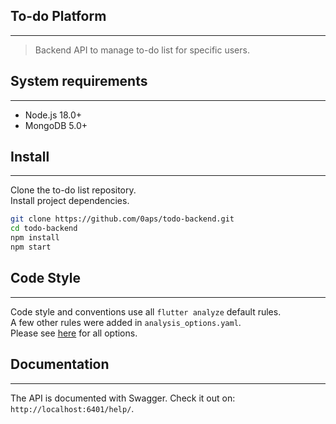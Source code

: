 ## To-do Platform

___

> Backend API to manage to-do list for specific users.

## System requirements

___

* Node.js 18.0+
* MongoDB 5.0+

## Install

___

Clone the to-do list repository. \
Install project dependencies.

```bash
git clone https://github.com/0aps/todo-backend.git
cd todo-backend
npm install
npm start
```

## Code Style

___

Code style and conventions use all `flutter analyze` default rules.\
A few other rules were added in `analysis_options.yaml`.\
Please see [here](https://dart-lang.github.io/linter/lints/index.html) for all options.

## Documentation

___

The API is documented with Swagger. Check it out on: `http://localhost:6401/help/`.

